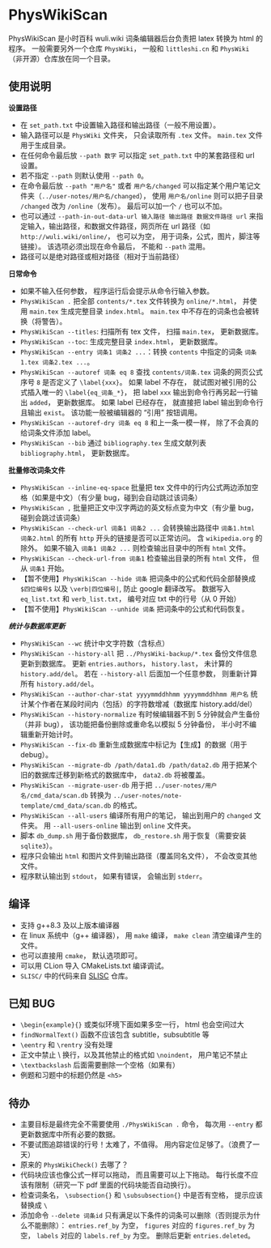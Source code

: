 # PhysWikiScan
PhysWikiScan 是小时百科 wuli.wiki 词条编辑器后台负责把 latex 转换为 html 的程序。 一般需要另外一个仓库 `PhysWiki`， 一般和 `littleshi.cn` 和 `PhysWiki` （非开源）仓库放在同一个目录。

## 使用说明

**设置路径**
* 在 `set_path.txt` 中设置输入路径和输出路径（一般不用设置）。
* 输入路径可以是 `PhysWiki` 文件夹， 只会读取所有 `.tex` 文件。 `main.tex` 文件用于生成目录。
* 在任何命令最后放 `--path 数字` 可以指定 `set_path.txt` 中的某套路径和 url 设置。
* 若不指定 `--path` 则默认使用 `--path 0`。
* 在命令最后放 `--path "用户名"` 或者 `用户名/changed` 可以指定某个用户笔记文件夹（`../user-notes/用户名/changed`）， 使用 `用户名/online` 则可以把子目录 `/changed` 改为 `/online`（发布）。 最后可以加一个 `/` 也可以不加。
* 也可以通过 `--path-in-out-data-url 输入路径 输出路径 数据文件路径 url` 来指定输入，输出路径，和数据文件路径，网页所在 url 路径（如 `http://wuli.wiki/online/`， 也可以为空， 用于词条，公式，图片，脚注等链接）。 该选项必须出现在命令最后， 不能和 `--path` 混用。
* 路径可以是绝对路径或相对路径（相对于当前路径）

**日常命令**
* 如果不输入任何参数， 程序运行后会提示从命令行输入参数。
* `PhysWikiScan .` 把全部 `contents/*.tex` 文件转换为 `online/*.html`， 并使用 `main.tex` 生成完整目录 `index.html`。 `main.tex` 中不存在的词条也会被转换（将警告）。
* `PhysWikiScan --titles`: 扫描所有 tex 文件， 扫描 `main.tex`， 更新数据库。
* `PhysWikiScan --toc`: 生成完整目录 `index.html`， 更新数据库。
* `PhysWikiScan --entry 词条1 词条2 ...`：转换 `contents` 中指定的词条 `词条1.tex 词条2.tex ...`。
* `PhysWikiScan --autoref 词条 eq 8` 查找 `contents/词条.tex` 词条的网页公式序号 `8` 是否定义了 `\label{xxx}`。 如果 label 不存在， 就试图对被引用的公式插入唯一的 `\label{eq_词条_*}`， 把 label `xxx` 输出到命令行再另起一行输出 `added`， 更新数据库。 如果 label 已经存在， 就直接把 label 输出到命令行且输出 `exist`。 该功能一般被编辑器的 “引用” 按钮调用。
* `PhysWikiScan --autoref-dry 词条 eq 8` 和上一条一模一样， 除了不会真的给词条文件添加 label。
* `PhysWikiScan --bib` 通过 `bibliography.tex` 生成文献列表 `bibliography.html`， 更新数据库。

**批量修改词条文件**
* `PhysWikiScan --inline-eq-space` 批量把 tex 文件中的行内公式两边添加空格（如果是中文）（有少量 bug，碰到会自动跳过该词条）
* `PhysWikiScan ,` 批量把正文中汉字两边的英文标点变为中文（有少量 bug，碰到会跳过该词条）
* `PhysWikiScan --check-url 词条1 词条2 ...` 会转换输出路径中 `词条1.html 词条2.html` 的所有 `http` 开头的链接是否可以正常访问。 含 `wikipedia.org` 的除外。 如果不输入 `词条1 词条2 ...` 则检查输出目录中的所有 `html` 文件。
* `PhysWikiScan --check-url-from 词条1` 检查输出目录的所有 `html` 文件， 但从 `词条1` 开始。
* 【暂不使用】`PhysWikiScan --hide 词条` 把词条中的公式和代码全部替换成 `$四位编号$` 以及 `\verb|四位编号|`, 防止 google 翻译改写。 数据写入 `eq_list.txt` 和 `verb_list.txt`， 编号对应 txt 中的行号（从 0 开始）
* 【暂不使用】`PhysWikiScan --unhide 词条` 把词条中的公式和代码恢复。

***统计与数据库更新***
* `PhysWikiScan --wc` 统计中文字符数（含标点）
* `PhysWikiScan --history-all` 把 `../PhysWiki-backup/*.tex` 备份文件信息更新到数据库。 更新 `entries.authors`， `history.last`， 未计算的 `history.add/del`。 若在 `--history-all` 后面加一个任意参数， 则重新计算所有 `history.add/del`。
* `PhysWikiScan --author-char-stat yyyymmddhhmm yyyymmddhhmm 用户名` 统计某个作者在某段时间内（包括）的字符数增减（数据库 history.add/del）
* `PhysWikiScan --history-normalize` 有时候编辑器不到 5 分钟就会产生备份（并非 bug）， 该功能把备份删除或重命名以模拟 5 分钟备份， 半小时不编辑重新开始计时。
* `PhysWikiScan --fix-db` 重新生成数据库中标记为【生成】的数据（用于 debug）。
* `PhysWikiScan --migrate-db /path/data1.db /path/data2.db` 用于把某个旧的数据库迁移到新格式的数据库中， `data2.db` 将被覆盖。
* `PhysWikiScan --migrate-user-db` 用于把 `../user-notes/用户名/cmd_data/scan.db` 转换为 `../user-notes/note-template/cmd_data/scan.db` 的格式。
* `PhysWikiScan --all-users` 编译所有用户的笔记， 输出到用户的 `changed` 文件夹。 用 `--all-users-online` 输出到 `online` 文件夹。
* 脚本 `db_dump.sh` 用于备份数据库， `db_restore.sh` 用于恢复（需要安装 `sqlite3`）。
* 程序只会输出 `html` 和图片文件到输出路径（覆盖同名文件）， 不会改变其他文件。
* 程序默认输出到 `stdout`， 如果有错误， 会输出到 `stderr`。

## 编译
* 支持 g++8.3 及以上版本编译器
* 在 linux 系统中（g++ 编译器）， 用 `make` 编译， `make clean` 清空编译产生的文件。
* 也可以直接用 `cmake`， 默认选项即可。
* 可以用 CLion 导入 CMakeLists.txt 编译调试。
* `SLISC/` 中的代码来自 [SLISC](https://github.com/MacroUniverse/SLISC) 仓库。

## 已知 BUG
* `\begin{example}{}` 或类似环境下面如果多空一行， html 也会空间过大
* `findNormalText()` 函数不应该包含 subtitle，subsubtitle 等
* `\eentry` 和 `\rentry` 没有处理
* 正文中禁止 \\ 换行，以及其他禁止的格式如 `\noindent`， 用户笔记不禁止
* `\textbackslash` 后面需要删除一个空格（如果有）
* 例题和习题中的标题仍然是 `<h5>`

## 待办
* 主要目标是最终完全不需要使用 `./PhysWikiScan .` 命令， 每次用 `--entry` 都更新数据库中所有必要的数据。
* 不要试图追踪错误的行号！太难了，不值得。 用内容定位足够了。（浪费了一天）
* 原来的 `PhysWikiCheck()` 去哪了？
* 代码块应该也像公式一样可以拖动， 而且需要可以上下拖动。 每行长度不应该有限制（研究一下 pdf 里面的代码块能否自动换行）。
* 检查词条名， `\subsection{}` 和 `\subsubsection{}` 中是否有空格， 提示应该替换成 `\ `
* 添加命令 `--delete 词条id` 只有满足以下条件的词条可以删除（否则提示为什么不能删除）： `entries.ref_by` 为空， `figures` 对应的 `figures.ref_by` 为空， `labels` 对应的 `labels.ref_by` 为空。 删除后更新 `entries.deleted`。
